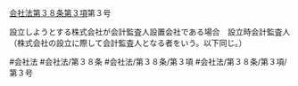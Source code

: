[会社法第３８条第３項](会社法＿＿＿＿第３８条第３項)第３号

設立しようとする株式会社が会計監査人設置会社である場合　設立時会計監査人（株式会社の設立に際して会計監査人となる者をいう。以下同じ。）


#会社法
#会社法/第３８条
#会社法/第３８条/第３項
#会社法/第３８条/第３項/第３号
